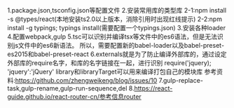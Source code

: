 1.package.json,tsconfig.json等配置文件
2.安装常用库的类型库
    2-1:npm install -s @types/react(本地安装ts2.0以上版本，消除引用时出现红线提示)
    2-2:npm install -g typings;
        typings install(需要配置一个typings.json)
3.安装各种loader
4.配置webpack,gulp
5.tsc可以识别并编译tsx等文件中的es6语法，但是无法识别js文件中的es6新语法。
    所以，需要配置新的babel-loader以及babel-preset-es2015和babel-preset-react
6.externals就是为了防止编译外部库的，通过设定外部库的require名字，和库的名字链接在一起，进行识别
    require('jquery);
    'jquery':'jQuery'
    library和libraryTarget可以用来编译打包自己的模块库
    参考资料:https://github.com/zhengweikeng/blog/issues/10
7.gulp-replace-task,gulp-rename,gulp-run-sequence,del
8.https://react-guide.github.io/react-router-cn/参考信息router
